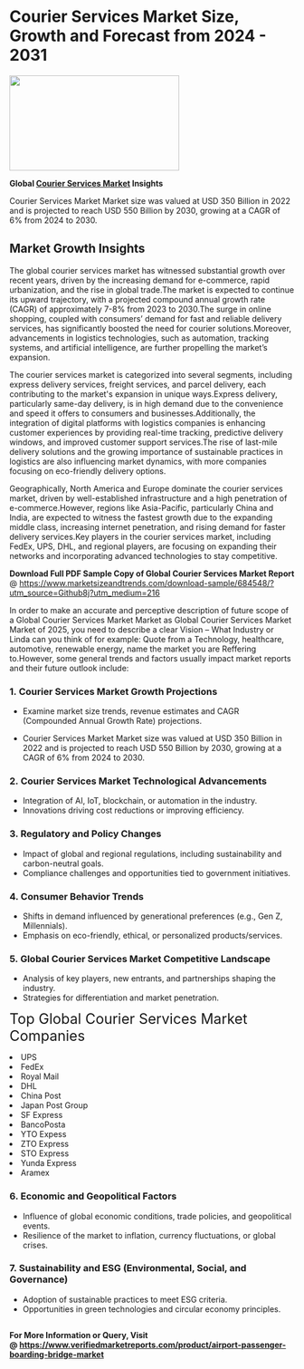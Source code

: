 <H1>Courier Services Market Size, Growth and Forecast from 2024 - 2031</H1><img class="aligncenter size-medium wp-image-584254" src="https://thirdeyenews.in/wp-content/uploads/2024/09/Global-Market-Research-300x168.jpeg" alt="" width="300" height="168" /><p><strong>Global&nbsp;<a href="https://www.marketsizeandtrends.com/download-sample/684548/?utm_source=Github8j?utm_medium=216">Courier Services Market</a> Insights</strong></p><p>Courier Services Market Market size was valued at USD 350 Billion in 2022 and is projected to reach USD 550 Billion by 2030, growing at a CAGR of 6% from 2024 to 2030.</p><p><h2>Market Growth Insights</h2> <p>The global courier services market has witnessed substantial growth over recent years, driven by the increasing demand for e-commerce, rapid urbanization, and the rise in global trade.The market is expected to continue its upward trajectory, with a projected compound annual growth rate (CAGR) of approximately 7-8% from 2023 to 2030.The surge in online shopping, coupled with consumers’ demand for fast and reliable delivery services, has significantly boosted the need for courier solutions.Moreover, advancements in logistics technologies, such as automation, tracking systems, and artificial intelligence, are further propelling the market’s expansion.</p> <p>The courier services market is categorized into several segments, including express delivery services, freight services, and parcel delivery, each contributing to the market's expansion in unique ways.Express delivery, particularly same-day delivery, is in high demand due to the convenience and speed it offers to consumers and businesses.Additionally, the integration of digital platforms with logistics companies is enhancing customer experiences by providing real-time tracking, predictive delivery windows, and improved customer support services.The rise of last-mile delivery solutions and the growing importance of sustainable practices in logistics are also influencing market dynamics, with more companies focusing on eco-friendly delivery options.</p> <p>Geographically, North America and Europe dominate the courier services market, driven by well-established infrastructure and a high penetration of e-commerce.However, regions like Asia-Pacific, particularly China and India, are expected to witness the fastest growth due to the expanding middle class, increasing internet penetration, and rising demand for faster delivery services.Key players in the courier services market, including FedEx, UPS, DHL, and regional players, are focusing on expanding their networks and incorporating advanced technologies to stay competitive.</p> <p><span class=""><strong>Download Full PDF Sample Copy of Global Courier Services Market Report</strong> @ <a href="https://www.marketsizeandtrends.com/download-sample/684548/?utm_source=Github8j?utm_medium=216" target="_blank">https://www.marketsizeandtrends.com/download-sample/684548/?utm_source=Github8j?utm_medium=216</a></span></p><p>In order to make an accurate and perceptive description of future scope of a Global&nbsp;Courier Services Market Market as Global&nbsp;Courier Services Market Market of 2025, you need to describe a clear Vision &ndash; What Industry or Linda can you think of for example: Quote from a Technology, healthcare, automotive, renewable energy, name the market you are Reffering to.However, some general trends and factors usually impact market reports and their future outlook include:</p><h3>1.&nbsp;<strong>Courier Services Market Growth Projections</strong></h3><ul><li>Examine market size trends, revenue estimates and CAGR (Compounded Annual Growth Rate) projections.</li><li><p>Courier Services Market Market size was valued at USD 350 Billion in 2022 and is projected to reach USD 550 Billion by 2030, growing at a CAGR of 6% from 2024 to 2030.</p></li></ul><h3>2.&nbsp;<strong>Courier Services Market Technological Advancements</strong></h3><ul><li>Integration of AI, IoT, blockchain, or automation in the industry.</li><li>Innovations driving cost reductions or improving efficiency.</li></ul><h3>3.&nbsp;<strong>Regulatory and Policy Changes</strong></h3><ul><li>Impact of global and regional regulations, including sustainability and carbon-neutral goals.</li><li>Compliance challenges and opportunities tied to government initiatives.</li></ul><h3>4.&nbsp;<strong>Consumer Behavior Trends</strong></h3><ul><li>Shifts in demand influenced by generational preferences (e.g., Gen Z, Millennials).</li><li>Emphasis on eco-friendly, ethical, or personalized products/services.</li></ul><h3>5.&nbsp;<strong>Global Courier Services Market Competitive Landscape</strong></h3><ul><li>Analysis of key players, new entrants, and partnerships shaping the industry.</li><li>Strategies for differentiation and market penetration.</li></ul><p data-pm-slice="1 1 []"><span style="color: inherit; font-family: inherit; font-size: 25px;">Top Global Courier Services Market Companies</span></p><div class="" data-test-id=""><p><li>UPS</li><li> FedEx</li><li> Royal Mail</li><li> DHL</li><li> China Post</li><li> Japan Post Group</li><li> SF Express</li><li> BancoPosta</li><li> YTO Expess</li><li> ZTO Express</li><li> STO Express</li><li> Yunda Express</li><li> Aramex</li></p></div><h3>6.&nbsp;<strong>Economic and Geopolitical Factors</strong></h3><ul><li>Influence of global economic conditions, trade policies, and geopolitical events.</li><li>Resilience of the market to inflation, currency fluctuations, or global crises.</li></ul><h3>7.&nbsp;<strong>Sustainability and ESG (Environmental, Social, and Governance)</strong></h3><ul><li>Adoption of sustainable practices to meet ESG criteria.</li><li>Opportunities in green technologies and circular economy principles.</li></ul><h2><strong style="font-size: 14px;">For More Information or Query, Visit @&nbsp;</strong><a style="background-color: #ffffff; font-size: 14px;" href="https://www.marketsizeandtrends.com/report/courier-services-market/" target="_blank">https://www.verifiedmarketreports.com/product/airport-passenger-boarding-bridge-market</a></h2>